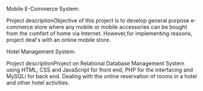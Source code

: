 Mobile E-Commerce System:

Project descriptionObjective of this project is to develop general purpose e-commerce store where any mobile or mobile accessories can be bought from the comfort of home via Internet. However,for implementing reasons, project deal's with an online mobile store.

Hotel Management System:

Project descriptionProject on Relational Database Management System using HTML, CSS and JavaScript for front end, PHP for the interfacing and MySQLi for back end. Dealing with the online reservation of rooms in a hotel and other hotel activities.
